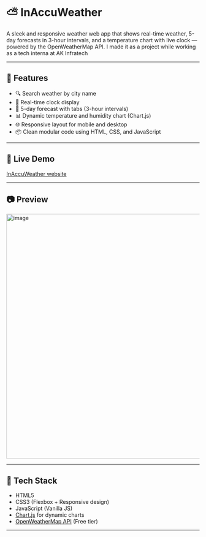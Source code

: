 # ⛅ InAccuWeather

A sleek and responsive weather web app that shows real-time weather, 5-day forecasts in 3-hour intervals, and a temperature chart with live clock — powered by the OpenWeatherMap API. I made it as a project while working as a tech interna at AK Infratech

---

## 🌟 Features

- 🔍 Search weather by city name
- 🧭 Real-time clock display
- 📅 5-day forecast with tabs (3-hour intervals)
- 📊 Dynamic temperature and humidity chart (Chart.js)
- 🌐 Responsive layout for mobile and desktop
- 📦 Clean modular code using HTML, CSS, and JavaScript

---

## 🚀 Live Demo
[InAccuWeather website](https://ashutoshdebug.github.io/AK_INFRATECH_PROJECT4/)

---

## 📷 Preview

<img width="1366" height="639" alt="image" src="https://github.com/user-attachments/assets/74ef4af3-d144-4608-b605-1d54589310cc" />

---

## 🔧 Tech Stack

- HTML5  
- CSS3 (Flexbox + Responsive design)  
- JavaScript (Vanilla JS)  
- [Chart.js](https://www.chartjs.org/) for dynamic charts  
- [OpenWeatherMap API](https://openweathermap.org/api) (Free tier)

---

